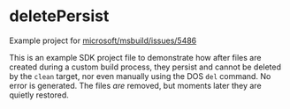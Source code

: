 # deletePersist

Example project for [microsoft/msbuild/issues/5486](https://github.com/microsoft/msbuild/issues/5486)

This is an example SDK project file to demonstrate how after files are created during a custom build process, they persist and 
cannot be deleted by the `clean` target, nor even manually using the DOS `del` command. No error is generated. The files _are_ 
removed, but moments later they are quietly restored.

